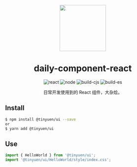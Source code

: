 
<p align="center">
  <a href="http://zarm.design">
    <img width="150" src="https://cdn.jsdelivr.net/gh/Tinyuen/blogcdn@0.0.1/img/author-avatar-pet.jpeg">
  </a>
</p>

<h1 align="center">daily-component-react</h1>

<div align="center">

![react](https://img.shields.io/badge/React-%3E=16.8.0-brightgreen)
![node](https://img.shields.io/badge/node-%3E%3D8.0.0-yellowgreen)
![build-cjs](https://img.shields.io/badge/build-cjs-orange)
![build-es](https://img.shields.io/badge/build-es-green)

日常开发使用到的 React 组件，大杂烩。
</div>

## Install

```bash
$ npm install @tinyuen/ui --save
or
$ yarn add @tinyuen/ui
```

## Use
```javascript
import { HelloWorld } from '@tinyuen/ui';
import '@tinyuen/ui/HelloWorld/style/index.css';
```

